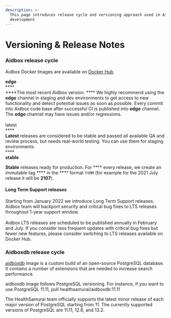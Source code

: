 ```yaml
---
description: >-
  This page introduces release cycle and versioning approach used in Aidbox
  development
---
```


# Versioning & Release Notes

### Aidbox release cycle

Aidbox Docker Images are available on [Docker Hub](https://hub.docker.com/u/healthsamurai).&#x20;

**edge**\
****\
****The most recent Aidbox version. **** We highly recommend using the **edge** channel in staging and dev environments to get access to new functionality and detect potential issues as soon as possible. Every commit into Aidbox code base after successful CI is published into **edge** channel. The **edge** channel may have issues and/or regressions.\
\
latest\
****\
**Latest** releases are considered to be stable and passed all available QA and review process, but needs real-world testing. You can use them for staging environments.\
****\
**stable**

**Stable** releases ready for production. For \*\*\*\* every release, we create an immutable tag \*\*\*\* in the \*\*\*\* format `YYMM` (for example for the 2021 July release it will be **2107**).

#### Long Term Support releases

Starting from January 2022 we introduce Long Term Support releases. Aidbox team will backport security and critical bug fixes to LTS releases throughout 1-year support window.\
\
Aidbox LTS releases are scheduled to be published annually in February and July. If you consider less frequent updates with critical bug fixes but fewer new features, please consider switching to LTS releases available on Docker Hub.

### Aidboxdb release cycle

[aidboxdb](https://hub.docker.com/r/healthsamurai/aidboxdb/tags?page=1\&ordering=last\_updated) image is a custom build of an open-source PostgreSQL database. It contains a number of extensions that are needed to increase search performance.

aidboxdb image follows PostgreSQL versioning. For instance, if you want to use PostgreSQL 11.11, pull healthsamurai/aidboxdb:11.11

The HealthSamurai team officially supports the latest minor release of each major version of PostgreSQL starting from 11. The currently supported versions of PostgreSQL are 11.11, 12.6, and 13.2.
